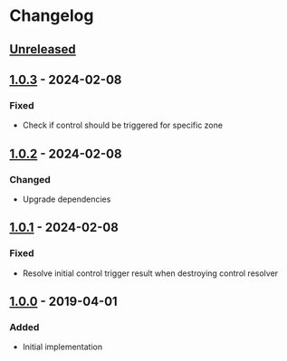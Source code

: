 # Changelog

## [Unreleased][]

## [1.0.3][] - 2024-02-08

### Fixed

- Check if control should be triggered for specific zone

## [1.0.2][] - 2024-02-08

### Changed

- Upgrade dependencies

## [1.0.1][] - 2024-02-08

### Fixed

- Resolve initial control trigger result when destroying control resolver

## [1.0.0][] - 2019-04-01

### Added

- Initial implementation


[Unreleased]: https://github.com/niksy/advertol-core/compare/v1.0.3...HEAD
[1.0.3]: https://github.com/niksy/advertol-core/compare/v1.0.2...v1.0.3
[1.0.2]: https://github.com/niksy/advertol-core/compare/v1.0.1...v1.0.2
[1.0.1]: https://github.com/niksy/advertol-core/compare/v1.0.0...v1.0.1
[1.0.0]: https://github.com/niksy/advertol-core/tree/v1.0.0
